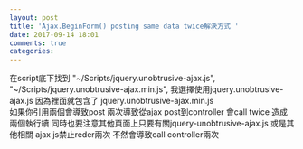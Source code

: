 ```yaml
---
layout: post
title: 'Ajax.BeginForm() posting same data twice解決方式 '
date: 2017-09-14 18:01
comments: true
categories: 
---
```

在script底下找到 "~/Scripts/jquery.unobtrusive-ajax.js",
                "~/Scripts/jquery.unobtrusive-ajax.min.js",
我選擇使用jquery.unobtrusive-ajax.js 因為裡面就包含了 jquery.unobtrusive-ajax.min.js       
如果你引用兩個會導致post 兩次導致從ajax post到controller 會call twice 造成兩個執行續
同時也要注意其他頁面上只要有關jquery-unobtrusive-ajax.js 或是其他相關 ajax js禁止reder兩次
不然會導致call controller兩次